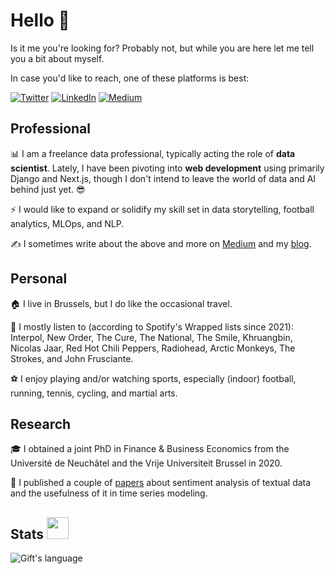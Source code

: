 # Hello 👋

Is it me you're looking for? Probably not, but while you are here let me tell you a bit about myself.

In case you'd like to reach, one of these platforms is best:
<p>
 <a href="https://twitter.com/samborms" target="_blank"><img alt="Twitter" src="https://img.shields.io/badge/twitter-%231DA1F2.svg?&style=for-the-badge&logo=twitter&logoColor=white" /></a>
 <a href="https://www.linkedin.com/in/sam-borms" target="_blank"><img alt="LinkedIn" src="https://img.shields.io/badge/linkedin-%230077B5.svg?&style=for-the-badge&logo=linkedin&logoColor=white" /></a>
 <a href="https://medium.com/@sborms" target="_blank"><img alt="Medium" src="https://img.shields.io/badge/medium-%2312100E.svg?&style=for-the-badge&logo=medium&logoColor=white" /></a>
</p>

## Professional

📊 I am a freelance data professional, typically acting the role of **data scientist**. Lately, I have been pivoting into **web development** using primarily Django and Next.js, though I don't intend to leave the world of data and AI behind just yet. 😎

⚡ I would like to expand or solidify my skill set in data storytelling, football analytics, MLOps, and NLP.

✍️ I sometimes write about the above and more on [Medium](https://medium.com/@sborms) and my [blog](https://samborms.com/writings/).

## Personal

🏠 I live in Brussels, but I do like the occasional travel.

🎸 I mostly listen to (according to Spotify's Wrapped lists since 2021): Interpol, New Order, The Cure, The National, The Smile, Khruangbin, Nicolas Jaar, Red Hot Chili Peppers, Radiohead, Arctic Monkeys, The Strokes, and John Frusciante.

⚽ I enjoy playing and/or watching sports, especially (indoor) football, running, tennis, cycling, and martial arts.

## Research

🎓 I obtained a joint PhD in Finance & Business Economics from the Université de Neuchâtel and the Vrije Universiteit Brussel in 2020. 

📝 I published a couple of [papers](https://scholar.google.com/citations?user=Bvk7MPoAAAAJ) about sentiment analysis of textual data and the usefulness of it in time series modeling.

<!-- GitHub section -->
## Stats <img src = "https://i.pinimg.com/originals/65/c4/f4/65c4f452571be1261e9c623f7da488ac.gif" width = 35px> 
 
<div>
<!-- <img align="center" src="https://github-readme-streak-stats.herokuapp.com/?user=sborms" alt="Gift's LangStat" height="192px" width="470px"/> -->
<img align="center" src="https://github-readme-stats.vercel.app/api?username=sborms&show_icons=true&locale=en&layout=compact&theme=light" alt="Gift's language"/>
</div>
<!-- GitHub section: END -->
